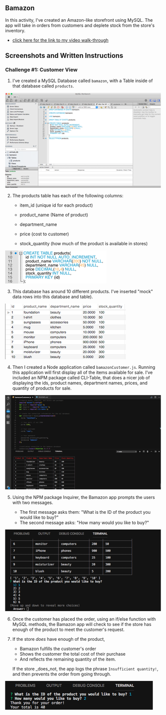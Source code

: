## Bamazon

In this activity, I've created an Amazon-like storefront using MySQL. The app will take in orders from customers and deplete stock from the store's inventory. 

* [click here for the link to my video walk-through](https://guides.github.com/features/mastering-markdown/)

## Screenshots and Written Instructions
### Challenge #1: Customer View 

1. I've created a MySQL Database called `bamazon`, with a Table inside of that database called `products`.

![Bamazon MySQL Pic](/assets/images/mysqldatabase.png)

2. The products table has each of the following columns:

   * item_id (unique id for each product)

   * product_name (Name of product)

   * department_name

   * price (cost to customer)

   * stock_quantity (how much of the product is available in stores)

![Bamazon MySQL Pic](/assets/images/table.png)

3. This database has around 10 different products. I've inserted "mock" data rows into this database and table).

![Bamazon MySQL Pic](/assets/images/productsIntable.png)

4. Then I created a Node application called `bamazonCustomer.js`. Running this application will first display all of the items available for sale. I've included an NPM package called CLI-Table, that does a nicer job of displaying the ids, product names, department names, prices, and quantity of products for sale.

![Bamazon MySQL Pic](/assets/images/bamazonnodeapp.png)

5. Using the NPM package Inquirer, the Bamazon app prompts the users with two messages.

   * The first message asks them: "What is the ID of the product you would like to buy?"
   * The second message asks: "How many would you like to buy?"

![Bamazon MySQL Pic](/assets/images/inquirer.png)

6. Once the customer has placed the order, using an if/else function with MySQL methods, the Bamazon app will check to see if the store has enough of the product to meet the customer's request.

7. If the store _does_ have enough of the product, 
    * Bamazon fulfills the customer's order
    * Shows the customer the total cost of their purchase
    * And reflects the remaining quantity of the item. 
    
     If the store _does_not, the app logs the phrase `Insufficient quantity!`, and then prevents the order from going through.
     
![Bamazon MySQL Pic](/assets/images/prompts.png)

    
